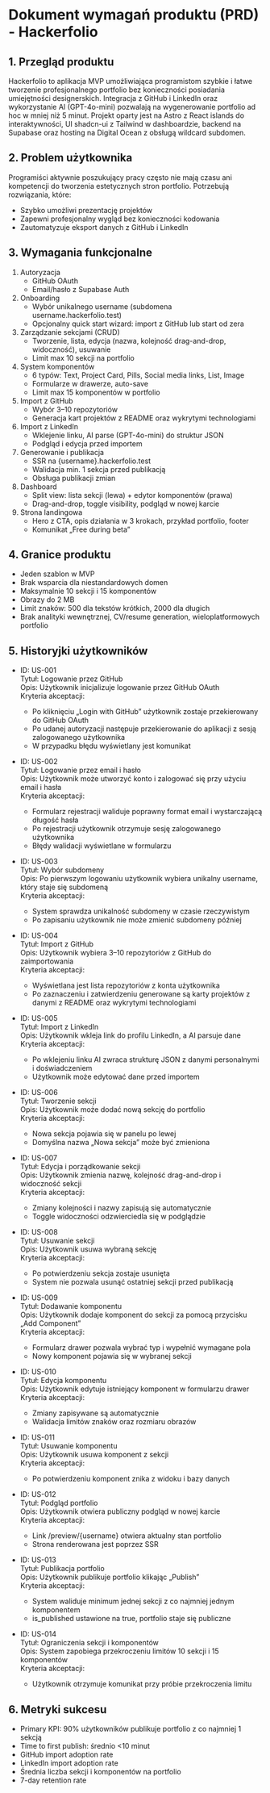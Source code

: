 # Dokument wymagań produktu (PRD) - Hackerfolio

## 1. Przegląd produktu

Hackerfolio to aplikacja MVP umożliwiająca programistom szybkie i łatwe tworzenie profesjonalnego portfolio bez konieczności posiadania umiejętności designerskich. Integracja z GitHub i LinkedIn oraz wykorzystanie AI (GPT-4o-mini) pozwalają na wygenerowanie portfolio ad hoc w mniej niż 5 minut. Projekt oparty jest na Astro z React islands do interaktywności, UI shadcn-ui z Tailwind w dashboardzie, backend na Supabase oraz hosting na Digital Ocean z obsługą wildcard subdomen.

## 2. Problem użytkownika

Programiści aktywnie poszukujący pracy często nie mają czasu ani kompetencji do tworzenia estetycznych stron portfolio. Potrzebują rozwiązania, które:

- Szybko umożliwi prezentację projektów
- Zapewni profesjonalny wygląd bez konieczności kodowania
- Zautomatyzuje eksport danych z GitHub i LinkedIn

## 3. Wymagania funkcjonalne

1. Autoryzacja
   - GitHub OAuth
   - Email/hasło z Supabase Auth
2. Onboarding
   - Wybór unikalnego username (subdomena username.hackerfolio.test)
   - Opcjonalny quick start wizard: import z GitHub lub start od zera
3. Zarządzanie sekcjami (CRUD)
   - Tworzenie, lista, edycja (nazwa, kolejność drag-and-drop, widoczność), usuwanie
   - Limit max 10 sekcji na portfolio
4. System komponentów
   - 6 typów: Text, Project Card, Pills, Social media links, List, Image
   - Formularze w drawerze, auto-save
   - Limit max 15 komponentów w portfolio
5. Import z GitHub
   - Wybór 3–10 repozytoriów
   - Generacja kart projektów z README oraz wykrytymi technologiami
6. Import z LinkedIn
   - Wklejenie linku, AI parse (GPT-4o-mini) do struktur JSON
   - Podgląd i edycja przed importem
7. Generowanie i publikacja
   - SSR na {username}.hackerfolio.test
   - Walidacja min. 1 sekcja przed publikacją
   - Obsługa publikacji zmian
8. Dashboard
   - Split view: lista sekcji (lewa) + edytor komponentów (prawa)
   - Drag-and-drop, toggle visibility, podgląd w nowej karcie
9. Strona landingowa
   - Hero z CTA, opis działania w 3 krokach, przykład portfolio, footer
   - Komunikat „Free during beta”

## 4. Granice produktu

- Jeden szablon w MVP
- Brak wsparcia dla niestandardowych domen
- Maksymalnie 10 sekcji i 15 komponentów
- Obrazy do 2 MB
- Limit znaków: 500 dla tekstów krótkich, 2000 dla długich
- Brak analityki wewnętrznej, CV/resume generation, wieloplatformowych portfolio

## 5. Historyjki użytkowników

- ID: US-001  
  Tytuł: Logowanie przez GitHub  
  Opis: Użytkownik inicjalizuje logowanie przez GitHub OAuth  
  Kryteria akceptacji:

  - Po kliknięciu „Login with GitHub” użytkownik zostaje przekierowany do GitHub OAuth
  - Po udanej autoryzacji następuje przekierowanie do aplikacji z sesją zalogowanego użytkownika
  - W przypadku błędu wyświetlany jest komunikat

- ID: US-002  
  Tytuł: Logowanie przez email i hasło  
  Opis: Użytkownik może utworzyć konto i zalogować się przy użyciu email i hasła  
  Kryteria akceptacji:

  - Formularz rejestracji waliduje poprawny format email i wystarczającą długość hasła
  - Po rejestracji użytkownik otrzymuje sesję zalogowanego użytkownika
  - Błędy walidacji wyświetlane w formularzu

- ID: US-003  
  Tytuł: Wybór subdomeny  
  Opis: Po pierwszym logowaniu użytkownik wybiera unikalny username, który staje się subdomeną  
  Kryteria akceptacji:

  - System sprawdza unikalność subdomeny w czasie rzeczywistym
  - Po zapisaniu użytkownik nie może zmienić subdomeny później

- ID: US-004  
  Tytuł: Import z GitHub  
  Opis: Użytkownik wybiera 3–10 repozytoriów z GitHub do zaimportowania  
  Kryteria akceptacji:

  - Wyświetlana jest lista repozytoriów z konta użytkownika
  - Po zaznaczeniu i zatwierdzeniu generowane są karty projektów z danymi z README oraz wykrytymi technologiami

- ID: US-005  
  Tytuł: Import z LinkedIn  
  Opis: Użytkownik wkleja link do profilu LinkedIn, a AI parsuje dane  
  Kryteria akceptacji:

  - Po wklejeniu linku AI zwraca strukturę JSON z danymi personalnymi i doświadczeniem
  - Użytkownik może edytować dane przed importem

- ID: US-006  
  Tytuł: Tworzenie sekcji  
  Opis: Użytkownik może dodać nową sekcję do portfolio  
  Kryteria akceptacji:

  - Nowa sekcja pojawia się w panelu po lewej
  - Domyślna nazwa „Nowa sekcja” może być zmieniona

- ID: US-007  
  Tytuł: Edycja i porządkowanie sekcji  
  Opis: Użytkownik zmienia nazwę, kolejność drag-and-drop i widoczność sekcji  
  Kryteria akceptacji:

  - Zmiany kolejności i nazwy zapisują się automatycznie
  - Toggle widoczności odzwierciedla się w podglądzie

- ID: US-008  
  Tytuł: Usuwanie sekcji  
  Opis: Użytkownik usuwa wybraną sekcję  
  Kryteria akceptacji:

  - Po potwierdzeniu sekcja zostaje usunięta
  - System nie pozwala usunąć ostatniej sekcji przed publikacją

- ID: US-009  
  Tytuł: Dodawanie komponentu  
  Opis: Użytkownik dodaje komponent do sekcji za pomocą przycisku „Add Component”  
  Kryteria akceptacji:

  - Formularz drawer pozwala wybrać typ i wypełnić wymagane pola
  - Nowy komponent pojawia się w wybranej sekcji

- ID: US-010  
  Tytuł: Edycja komponentu  
  Opis: Użytkownik edytuje istniejący komponent w formularzu drawer  
  Kryteria akceptacji:

  - Zmiany zapisywane są automatycznie
  - Walidacja limitów znaków oraz rozmiaru obrazów

- ID: US-011  
  Tytuł: Usuwanie komponentu  
  Opis: Użytkownik usuwa komponent z sekcji  
  Kryteria akceptacji:

  - Po potwierdzeniu komponent znika z widoku i bazy danych

- ID: US-012  
  Tytuł: Podgląd portfolio  
  Opis: Użytkownik otwiera publiczny podgląd w nowej karcie  
  Kryteria akceptacji:

  - Link /preview/{username} otwiera aktualny stan portfolio
  - Strona renderowana jest poprzez SSR

- ID: US-013  
  Tytuł: Publikacja portfolio  
  Opis: Użytkownik publikuje portfolio klikając „Publish”  
  Kryteria akceptacji:

  - System waliduje minimum jednej sekcji z co najmniej jednym komponentem
  - is_published ustawione na true, portfolio staje się publiczne

- ID: US-014  
  Tytuł: Ograniczenia sekcji i komponentów  
  Opis: System zapobiega przekroczeniu limitów 10 sekcji i 15 komponentów  
  Kryteria akceptacji:
  - Użytkownik otrzymuje komunikat przy próbie przekroczenia limitu

## 6. Metryki sukcesu

- Primary KPI: 90% użytkowników publikuje portfolio z co najmniej 1 sekcją
- Time to first publish: średnio <10 minut
- GitHub import adoption rate
- LinkedIn import adoption rate
- Średnia liczba sekcji i komponentów na portfolio
- 7-day retention rate
